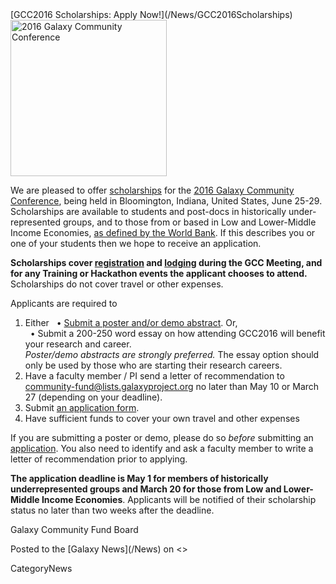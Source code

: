 <div class='newsItemHeader'>[GCC2016 Scholarships: Apply Now!](/News/GCC2016Scholarships)</div>

<div class='right'>
<a href='https://gcc2016.iu.edu/'><img src='https://gcc2016.iu.edu/img/gcc2016-logo.png' alt='2016 Galaxy Community Conference' width="250" /></a>
</div>

We are pleased to offer [scholarships](https://docs.google.com/forms/d/1IbMoNcA6z31a8hvqjSdfQRIQ92wo-HxXvA5uk0UilnQ/viewform) for the [2016 Galaxy Community Conference](http://gcc2016.iu.edu/), being held in Bloomington, Indiana, United States, June 25-29.  Scholarships are available to students and post-docs in historically under-represented groups, and to those from or based in Low and Lower-Middle Income Economies, [as defined by the World Bank](http://bit.ly/1nO82wD).  If this describes you or one of your students then we hope to receive an application.

**Scholarships cover [registration](http://gcc2016.iu.edu/registration) and [lodging](http://gcc2016.iu.edu/location) during the GCC Meeting, and for any Training or Hackathon events the applicant chooses to attend.**  Scholarships do not cover travel or other expenses.

Applicants are required to

1. Either
  &nbsp; &bull; [Submit a poster and/or demo abstract](http://bit.ly/gcc2016abssub).  Or,<br />
  &nbsp; &bull; Submit a 200-250 word essay on how attending GCC2016 will benefit your research and career.<br />
  *Poster/demo abstracts are strongly preferred.*  The essay option should only be used by those who are starting their research careers.
1. Have a faculty member / PI send a letter of recommendation to community-fund@lists.galaxyproject.org no later than May 10 or March 27 (depending on your deadline).
1. Submit [an application form](https://docs.google.com/forms/d/1IbMoNcA6z31a8hvqjSdfQRIQ92wo-HxXvA5uk0UilnQ/viewform).
1. Have sufficient funds to cover your own travel and other expenses

If you are submitting a poster or demo, please do so *before* submitting an [application](https://docs.google.com/forms/d/1IbMoNcA6z31a8hvqjSdfQRIQ92wo-HxXvA5uk0UilnQ/viewform).  You also need to identify and ask a faculty member to write a letter of recommendation prior to applying.

**The application deadline is May 1 for members of historically underrepresented groups and March 20 for those from Low and Lower-Middle Income Economies**.  Applicants will be notified of their scholarship status no later than two weeks after the deadline.

Galaxy Community Fund Board
<div class='newsItemFooter'>Posted to the [Galaxy News](/News) on <<Date(2016-02-18T19:51:57Z)>></div>

CategoryNews
